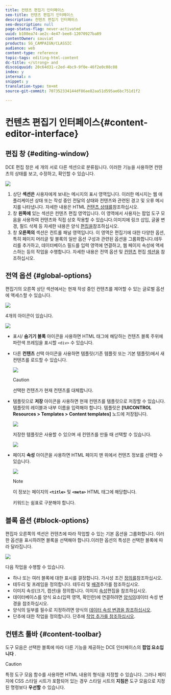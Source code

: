 ```yaml
---
title: 컨텐츠 편집기 인터페이스
seo-title: 컨텐츠 편집기 인터페이스
description: 컨텐츠 편집기 인터페이스
seo-description: null
page-status-flag: never-activated
uuid: b108ea74-ae2c-4e47-bee8-12070927ba89
contentOwner: sauviat
products: SG_CAMPAIGN/CLASSIC
audience: web
content-type: reference
topic-tags: editing-html-content
dc-title: </strong> and
discoiquuid: 20c64d31-c2ed-4bc9-9f0e-46f2e0c08c88
index: y
internal: n
snippet: y
translation-type: tm+mt
source-git-commit: 707352334144df86ae82aa51d595ae6bc751d1f2

---
```



# 컨텐츠 편집기 인터페이스{#content-editor-interface}

## 편집 창 {#editing-window}

DCE 편집 창은 세 개의 서로 다른 섹션으로 분류됩니다. 이러한 기능을 사용하면 컨텐츠의 상태를 보고, 수정하고, 확인할 수 있습니다.

![](assets/dce_decoupe_window_nb.png)

1. 상단 **섹션은** 사용자에게 보내는 메시지의 표시 영역입니다. 이러한 메시지는 웹 애플리케이션 상태 또는 작성 중인 전달의 상태와 컨텐츠와 관련된 경고 및 오류 메시지를 나타냅니다. 자세한 내용은 HTML [컨텐츠 상태를](../../web/using/content-editing-best-practices.md#html-content-statuses)참조하십시오.
1. 창 **왼쪽에** 있는 섹션은 컨텐츠 편집 영역입니다. 이 영역에서 사용자는 팝업 도구 모음을 사용하여 컨텐츠와 직접 상호 작용할 수 있습니다.이미지에 링크 삽입, 글꼴 변경, 필드 삭제 등 자세한 내용은 양식 [편집을](../../web/using/editing-content.md#editing-forms)참조하십시오.
1. 창 **오른쪽의** 섹션은 컨트롤 패널 영역입니다. 이 영역은 편집기에 대한 다양한 옵션, 특히 페이지 머리글 및 블록의 일반 옵션 구성과 관련된 옵션을 그룹화합니다.테두리를 추가하고, 데이터베이스 필드를 입력 영역에 연결하고, 웹 페이지 속성에 액세스하는 등의 작업을 수행합니다. 자세한 내용은 전역 옵션 및 [컨텐츠](#global-options) 편집 [섹션을](../../web/using/editing-content.md) 참조하십시오.

## 전역 옵션 {#global-options}

편집기의 오른쪽 상단 섹션에서는 현재 작성 중인 컨텐츠를 제어할 수 있는 글로벌 옵션에 액세스할 수 있습니다.

![](assets/dce_global_options.png)

4개의 아이콘이 있습니다.

![](assets/dce_icons_sidebar.png)

* 표시/ **숨기기 블록** 아이콘을 사용하면 HTML 태그에 해당하는 컨텐츠 블록 주위에 파란색 프레임을 표시할 `<div>` 수 있습니다.

* 다른 **컨텐츠** 선택 아이콘을 사용하면 템플릿(기존 템플릿 또는 기본 템플릿)에서 새 컨텐츠를 로드할 수 있습니다.

   ![](assets/dce_popup_templatechoice.png)

   >[!CAUTION]
   >
   >선택한 컨텐츠가 현재 컨텐츠를 대체합니다.

* 템플릿으로 **저장** 아이콘을 사용하면 현재 컨텐츠를 템플릿으로 저장할 수 있습니다. 템플릿의 레이블과 내부 이름을 입력해야 합니다. 템플릿은 **[!UICONTROL Resources > Templates > Content templates]** 노드에 저장됩니다.

   ![](assets/dce_popup_savetemplate.png)

   저장한 템플릿은 사용할 수 있으며 새 컨텐츠를 만들 때 선택할 수 있습니다.

   ![](assets/dce_create_fromtemplate.png)

* 페이지 **속성** 아이콘을 사용하면 HTML 페이지 맨 위에서 컨텐츠 정보를 선택할 수 있습니다.

   ![](assets/dce_popup_headerhtml.png)

   >[!NOTE]
   >
   >이 정보는 페이지의 **`<title>`** 및 **`<meta>`** HTML 태그에 해당합니다.
   >
   >키워드는 쉼표로 구분해야 합니다.

## 블록 옵션 {#block-options}

편집자 오른쪽의 섹션은 컨텐츠에 따라 작업할 수 있는 기본 옵션을 그룹화합니다. 이러한 옵션을 표시하려면 블록을 선택해야 합니다.이러한 옵션의 특성은 선택한 블록에 따라 달라집니다.

![](assets/dce_right_section.png)

다음 작업을 수행할 수 있습니다.

* 하나 또는 여러 블록에 대한 표시를 결정합니다. 가시성 조건 [정의를](../../web/using/editing-content.md#defining-a-visibility-condition)참조하십시오.
* 테두리 및 프레임을 정의합니다. 테두리 및 [배경](../../web/using/editing-content.md#adding-a-border-and-background)추가를 참조하십시오.
* 이미지 속성(크기, 캡션)을 정의합니다. 이미지 [속성](../../web/using/editing-content.md#editing-image-properties)편집을 참조하십시오.
* 데이터베이스를 양식 요소(입력 영역, 확인란)에 연결하려면 [양식의](../../web/using/editing-content.md#changing-the-data-properties-for-a-form)데이터 속성 변경을 참조하십시오.
* 양식의 일부를 필수로 지정하려면 양식의 [데이터 속성 변경을 참조하십시오](../../web/using/editing-content.md#changing-the-data-properties-for-a-form).
* 단추에 대한 작업을 정의합니다. 단추에 [작업 추가를 참조하십시오](../../web/using/editing-content.md#adding-an-action-to-a-button).

## 컨텐츠 툴바 {#content-toolbar}

도구 모음은 선택한 블록에 따라 다른 기능을 제공하는 DCE 인터페이스의 **팝업 요소입니다** .

>[!CAUTION]
>
>특정 도구 모음 함수를 사용하면 HTML 내용의 형식을 지정할 수 있습니다. 그러나 페이지에 CSS 스타일 시트가 포함되어 있는 경우 스타일 시트의 **지침은** 도구 모음으로 지정된 명령보다 **우선할** 수 있습니다.

